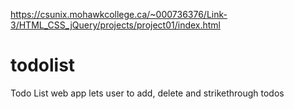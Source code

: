 https://csunix.mohawkcollege.ca/~000736376/Link-3/HTML_CSS_jQuery/projects/project01/index.html
# todolist
Todo List web app lets user to add, delete and strikethrough todos
